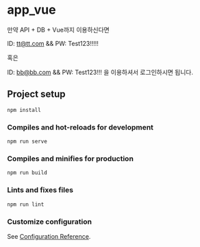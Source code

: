 # app_vue

만약 API + DB + Vue까지 이용하신다면

ID: tt@tt.com && PW: Test123!!!!!

혹은

ID: bb@bb.com  && PW: Test123!!! 
을 이용하셔서 로그인하시면 됩니다.

## Project setup
```
npm install
```

### Compiles and hot-reloads for development
```
npm run serve
```

### Compiles and minifies for production
```
npm run build
```

### Lints and fixes files
```
npm run lint
```

### Customize configuration
See [Configuration Reference](https://cli.vuejs.org/config/).
